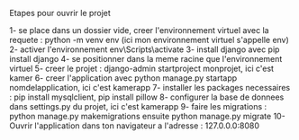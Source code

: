 Etapes pour ouvrir le projet

1- se place dans un dossier vide, creer l'environnement virtuel avec la requete : python -m venv env (ici mon environnement virtuel s'appelle env)
2- activer l'environnement env\Scripts\activate
3- install django avec pip install django
4- se positionner dans la meme racine que l'environnement virtuel
5- creer le projet : django-admin startproject monprojet, ici c'est kamer
6- creer l'application avec python manage.py startapp nomdelapplication, ici c'est kamerapp
7- installer les packages necessaires : pip install mysqlclient, pip install pillow 
8- configurer la base de donnees dans settings.py du projet, ici c'est kamerapp
9- faire les migrations : python manage.py makemigrations ensuite python manage.py migrate
10- Ouvrir l'application dans ton navigateur a l'adresse : 127.0.0.0:8080